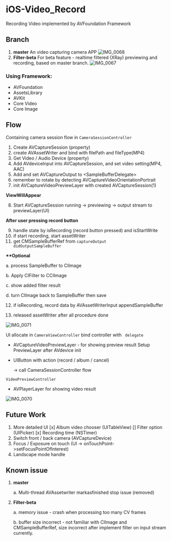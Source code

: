 # iOS-Video_Record
Recording Video implemented by AVFoundation Framework



## Branch

1. **master**
   An video capturing camera APP
   ![IMG_0068](images/IMG_0068.PNG)
2. **Filter-beta**
   For beta feature - realtime filtered (XRay) previewing and recording, based on master branch.
   ![IMG_0067](images/IMG_0067.PNG)

### Using Framework:

- AVFoundation
- AssetsLibrary
- AVKit
- Core Video
- Core Image 



## Flow

Containing camera session flow in <code>CameraSessionController</code>

1. Create AVCaptureSession (property)
2. create AVAssetWriter and bind with filePath and fileType(MP4)
3. Get Video / Audio Device (property)
4. Add AVdeviceInput into AVCaptureSession, and set video setting(MP4, AAC)
5. Add and set AVCaptureOutput to \<SampleBufferDelegate\>
6. remember to rotate by detecting AVCaptureVideoOrientationPortrait
7. init AVCaptureVideoPreviewLayer with created AVCaptureSession(1)

**ViewWillAppear** 

8. Start AVCaptureSession  running -> previewing -> output stream to previewLayer(UI)

**After user pressing record button**

9. handle state by isRecording (record button pressed) and isStartWrite
10. if start recording, start assetWriter
11. get CMSampleBufferRef from <code>captureOutput didOutputSampleBuffer</code>

**\*\*Optional**

a. process SampleBuffer to CIImage

b. Apply CIFilter to CCIImage 

c. show added filter result

d. turn CIImage back to SampleBuffer then save



12. if isRecording, record data by AVAssetWriterInput appendSampleBuffer

13. released assetWriter after all procedure done

![IMG_0071](images/IMG_0071.PNG)



UI allocate in <code>CameraViewController</code> bind controller with <code><CameraSessionViewSource> delegate</code>

- AVCaptureVideoPreviewLayer - for showing preview result
  Setup PreviewLayer after AVdevice init

- UIButton with action (record / album / cancel)

  -> call CameraSessionController flow

<code>VideoPreviewController</code>

- AVPlayerLayer for showing video result

![IMG_0070](images/IMG_0070.PNG)

## Future Work

1. More detailed UI 
   [x] Album video chooser (UITableView)
   [] Filter option (UIPicker)
   [x] Recording time (NSTimer)
2. Switch front / back camera (AVCaptureDevice)
3. Focus / Exposure on touch (UI -> onTouchPoint->setFocusPointOfInterest)
4. Landscape mode handle

## Known issue

1. **master**

   a. Multi-thread AVAssetwriter markasfinished stop issue (removed)

2. **Filter-beta**

   a. memory issue - crash when processing too many CV frames

   b. buffer size incorrect - not familiar with CIImage and CMSampleBufferRef, size incorrect after implement filter on input stream currently.

   



